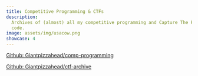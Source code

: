 ```yaml
---
title: Competitive Programming & CTFs
description:
  Archives of (almost) all my competitive programming and Capture The Flag
  code.
image: assets/img/usacow.png
showcase: 4
---
```


[Github: Giantpizzahead/comp-programming](https://github.com/Giantpizzahead/comp-programming)

[Github: Giantpizzahead/ctf-archive](https://github.com/Giantpizzahead/ctf-archive)
